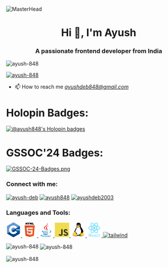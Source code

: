 ![MasterHead](https://images3.alphacoders.com/132/1328547.png)

<h1 align="center">Hi 👋, I'm Ayush</h1>
<h3 align="center">A passionate frontend developer from India</h3>

<p align="left"> <img src="https://komarev.com/ghpvc/?username=ayush-848&label=Profile%20views&color=0e75b6&style=flat" alt="ayush-848" /> </p>

<p align="left"> <a href="https://github.com/ryo-ma/github-profile-trophy"><img src="https://github-profile-trophy.vercel.app/?username=ayush-848" alt="ayush-848" /></a> </p>

- 📫 How to reach me *ayushdeb848@gmail.com*
# Holopin Badges:
[![@ayush848's Holopin badges](https://holopin.me/ayush848)](https://holopin.io/@ayush848)

# GSSOC'24 Badges:
[![GSSOC-24-Badges.png](https://i.postimg.cc/vmP7rY4n/GSSOC-24-Badges.png)](https://postimg.cc/8F6rDVBk)

<h3 align="left">Connect with me:</h3>
<p align="left">
<a href="https://linkedin.com/in/ayush-deb" target="blank"><img align="center" src="https://raw.githubusercontent.com/rahuldkjain/github-profile-readme-generator/master/src/images/icons/Social/linked-in-alt.svg" alt="ayush-deb" height="30" width="40" /></a>
<a href="https://www.codechef.com/users/ayush848" target="blank"><img align="center" src="https://cdn.jsdelivr.net/npm/simple-icons@3.1.0/icons/codechef.svg" alt="ayush848" height="30" width="40" /></a>
<a href="https://www.leetcode.com/ayushdeb2003" target="blank"><img align="center" src="https://raw.githubusercontent.com/rahuldkjain/github-profile-readme-generator/master/src/images/icons/Social/leet-code.svg" alt="ayushdeb2003" height="30" width="40" /></a>
</p>

<h3 align="left">Languages and Tools:</h3>
<p align="left"> <a href="https://www.w3schools.com/cpp/" target="_blank" rel="noreferrer"> <img src="https://raw.githubusercontent.com/devicons/devicon/master/icons/cplusplus/cplusplus-original.svg" alt="cplusplus" width="40" height="40"/> </a> <a href="https://www.w3.org/html/" target="_blank" rel="noreferrer"> <img src="https://raw.githubusercontent.com/devicons/devicon/master/icons/html5/html5-original-wordmark.svg" alt="html5" width="40" height="40"/> </a> <a href="https://www.java.com" target="_blank" rel="noreferrer"> <img src="https://raw.githubusercontent.com/devicons/devicon/master/icons/java/java-original.svg" alt="java" width="40" height="40"/> </a> <a href="https://developer.mozilla.org/en-US/docs/Web/JavaScript" target="_blank" rel="noreferrer"> <img src="https://raw.githubusercontent.com/devicons/devicon/master/icons/javascript/javascript-original.svg" alt="javascript" width="40" height="40"/> </a> <a href="https://www.linux.org/" target="_blank" rel="noreferrer"> <img src="https://raw.githubusercontent.com/devicons/devicon/master/icons/linux/linux-original.svg" alt="linux" width="40" height="40"/> </a> <a href="https://reactjs.org/" target="_blank" rel="noreferrer"> <img src="https://raw.githubusercontent.com/devicons/devicon/master/icons/react/react-original-wordmark.svg" alt="react" width="40" height="40"/> </a> <a href="https://tailwindcss.com/" target="_blank" rel="noreferrer"> <img src="https://www.vectorlogo.zone/logos/tailwindcss/tailwindcss-icon.svg" alt="tailwind" width="40" height="40"/> </a> </p>

<p><img align="left" src="https://github-readme-stats.vercel.app/api/top-langs?username=ayush-848&show_icons=true&locale=en&layout=compact" alt="ayush-848" /></p>

<p>&nbsp;<img align="center" src="https://github-readme-stats.vercel.app/api?username=ayush-848&show_icons=true&locale=en" alt="ayush-848" /></p>

<p><img align="center" src="https://github-readme-streak-stats.herokuapp.com/?user=ayush-848&" alt="ayush-848" /></p>
